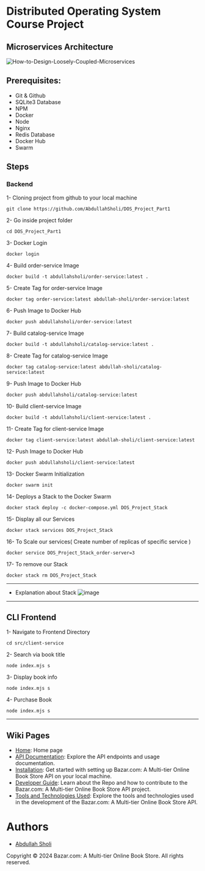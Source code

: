 ﻿# Distributed Operating System Course Project 
## Microservices Architecture 
![How-to-Design-Loosely-Coupled-Microservices](https://github.com/AbdullahSholi/DOS_Project_Part1/assets/149682145/fc211c5b-814f-4eb9-bd75-58709c1ccba6)


## Prerequisites:
* Git & Github
* SQLite3 Database
* NPM
* Docker
* Node
* Nginx
* Redis Database
* Docker Hub
* Swarm

## Steps
### Backend

1- Cloning project from github to your local machine
```
git clone https://github.com/AbdullahSholi/DOS_Project_Part1
```
2- Go inside project folder
```
cd DOS_Project_Part1
```

3- Docker Login
```
docker login
```

4- Build order-service Image
```
docker build -t abdullahsholi/order-service:latest .
```
5- Create Tag for order-service Image
```
docker tag order-service:latest abdullah-sholi/order-service:latest
```
6- Push Image to Docker Hub
```
docker push abdullahsholi/order-service:latest
```
7- Build catalog-service Image
```
docker build -t abdullahsholi/catalog-service:latest .
```
8- Create Tag for catalog-service Image
```
docker tag catalog-service:latest abdullah-sholi/catalog-service:latest
```
9- Push Image to Docker Hub
```
docker push abdullahsholi/catalog-service:latest
```
10- Build client-service Image
```
docker build -t abdullahsholi/client-service:latest .
```
11- Create Tag for client-service Image
```
docker tag client-service:latest abdullah-sholi/client-service:latest
```
12- Push Image to Docker Hub
```
docker push abdullahsholi/client-service:latest
```
13- Docker Swarm Initialization
```
docker swarm init 
```
14- Deploys a Stack to the Docker Swarm
```
docker stack deploy -c docker-compose.yml DOS_Project_Stack 
```
15- Display all our Services 
```
docker stack services DOS_Project_Stack
```
16- To Scale our services( Create number of replicas of specific service )
```
docker service DOS_Project_Stack_order-server=3 
```
17- To remove our Stack
```
docker stack rm DOS_Project_Stack 
```
---
* Explanation about Stack
  ![image](https://github.com/AbdullahSholi/DOS_Project_Part1/assets/149682145/3f339fa2-da37-4d90-94c4-13f32b3a511d)
---
## CLI Frontend
1- Navigate to Frontend Directory
```
cd src/client-service
```
2- Search via book title
```
node index.mjs s
```
3- Display book info
```
node index.mjs s
```
4- Purchase Book
```
node index.mjs s
```

---

## Wiki Pages

- [Home](https://github.com/AbdullahSholi/DOS_Project_Part1): Home page
- [API Documentation](https://github.com/AbdullahSholi/DOS_Project_Part1/wiki/API-Documentation): Explore the API endpoints and usage documentation.
- [Installation](https://github.com/AbdullahSholi/DOS_Project_Part1/wiki/Installation-Guide): Get started with setting up Bazar.com: A Multi-tier Online Book Store API on your local machine.
- [Developer Guide](https://github.com/AbdullahSholi/DOS_Project_Part1/wiki/Developer-Guide): Learn about the Repo and how to contribute to the Bazar.com: A Multi-tier Online Book Store API project.
- [Tools and Technologies Used](https://github.com/AbdullahSholi/DOS_Project_Part1/wiki/Tools-and-Technologies): Explore the tools and technologies used in the development of the Bazar.com: A Multi-tier Online Book Store API.


# Authors

- [Abdullah Sholi](https://github.com/AbdullahSholi)



Copyright © 2024 Bazar.com: A Multi-tier Online Book Store. All rights reserved.
